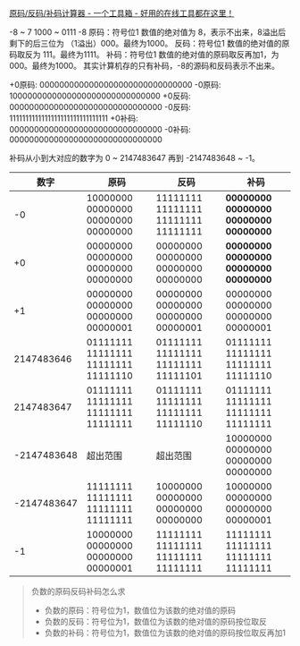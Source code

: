 [原码/反码/补码计算器 - 一个工具箱 - 好用的在线工具都在这里！](http://www.atoolbox.net/Tool.php?Id=952)



-8 ~ 7
1000 ~ 0111
-8
原码：符号位1 数值的绝对值为 8，表示不出来，8溢出后剩下的后三位为 （1溢出）000。最终为1000。
反码：符号位1 数值的绝对值的原码取反为 111。最终为1111。
补码：符号位1 数值的绝对值的原码取反再加1，为 000。最终为1000。
其实计算机存的只有补码，-8的源码和反码表示不出来。

+0原码: 0000000000000000000000000000000    -0原码: 1000000000000000000000000000000
+0反码: 0000000000000000000000000000000    -0反码: 1111111111111111111111111111111
+0补码: 0000000000000000000000000000000    -0补码: 0000000000000000000000000000000



补码从小到大对应的数字为 0 ~ 2147483647 再到 -2147483648 ~ -1。

| 数字        | 原码                                | 反码                                | 补码                                    |
| ----------- | ----------------------------------- | ----------------------------------- | --------------------------------------- |
| -0          | 10000000 00000000 00000000 00000000 | 11111111 11111111 11111111 11111111 | **00000000 00000000 00000000 00000000** |
| +0          | 00000000 00000000 00000000 00000000 | 00000000 00000000 00000000 00000000 | **00000000 00000000 00000000 00000000** |
| +1          | 00000000 00000000 00000000 00000001 | 00000000 00000000 00000000 00000001 | 00000000 00000000 00000000 00000001     |
| 2147483646  | 01111111 11111111 11111111 11111110 | 01111111 11111111 11111111 11111101 | 01111111 11111111 11111111 11111110     |
| 2147483647  | 01111111 11111111 11111111 11111111 | 01111111 11111111 11111111 11111110 | 01111111 11111111 11111111 11111111     |
| -2147483648 | 超出范围                            | 超出范围                            | 10000000 00000000 00000000 00000000     |
| -2147483647 | 11111111 11111111 11111111 11111111 | 10000000 00000000 00000000 00000000 | 10000000 00000000 00000000 00000001     |
| -1          | 10000000 00000000 00000000 00000001 | 11111111 11111111 11111111 11111111 | 11111111 11111111 11111111 11111111     |

> 负数的原码反码补码怎么求
>
> - 负数的原码：符号位为1，数值位为该数的绝对值的原码
> - 负数的反码：符号位为1，数值位为该数的绝对值的原码按位取反
> - 负数的补码：符号位为1，数值位为该数的绝对值的原码按位取反再加1

